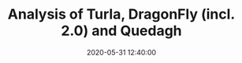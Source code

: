 ---
title: Analysis of Turla, DragonFly (incl. 2.0) and Quedagh
date: 2020-05-31 12:40:00
categories: article
comments: true
en: true
link: https://github.com/K0deless/k0deless.github.io/blob/master/pdfs/documents/Turla%2C%20DragonFly%20(incl.%202.0)%2C%20Quedagh.pdf
description: Analysis of Turla, DragonFly (incl. 2.0) and Quedagh
keywords: "APT, Turla, DragonFly, Quedagh"
authors: Sarvmetal, 90n20, Sc4reCr0w, Fare9
---